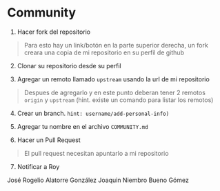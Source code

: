 # Community

1. Hacer fork del repositorio
> Para esto hay un link/botón en la parte superior derecha, un fork creara una
copia de mi repositorio en su perfil de github

2. Clonar su repositorio desde su perfil

3. Agregar un remoto llamado `upstream` usando la url de mi repositorio
> Despues de agregarlo y en este punto deberan tener 2 remotos `origin` y
`upstream` (hint. existe un comando para listar los remotos)

4. Crear un branch. `hint: username/add-personal-info)`

5. Agregar tu nombre en el archivo `COMMUNITY.md`

6. Hacer un Pull Request
> El pull request necesitan apuntarlo a mi repositorio

7. Notificar a Roy

José Rogelio Alatorre González
Joaquin Niembro Bueno Gómez